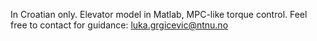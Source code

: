In Croatian only. Elevator model in Matlab, MPC-like torque control. Feel free to contact for guidance: luka.grgicevic@ntnu.no
